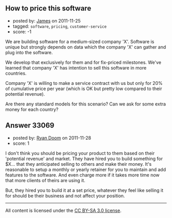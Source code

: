 ## How to price this software

- posted by: [James](https://stackexchange.com/users/-1/14654-james) on 2011-11-25
- tagged: `software`, `pricing`, `customer-service`
- score: -1

We are building software for a medium-sized company 'X'. Software is unique but strongly depends on data which the company 'X' can gather and plug into the software.

We develop that exclusively for them and for fix-priced milestones. We've learned that company 'X' has intention to sell this software in more countries.

Company 'X' is willing to make a service contract with us but only for 20% of cumulative price per year (which is OK but pretty low compared to their potential revenue).

Are there any standard models for this scenario? Can we ask for some extra money for each country?


## Answer 33069

- posted by: [Ryan Doom](https://stackexchange.com/users/-1/5655-ryan-doom) on 2011-11-28
- score: 1

I don't think you should be pricing your product to them based on their 'potential revenue' and market.  They have hired you to build something for $X... that they anticipated selling to others and make their money. It's reasonable to setup a monthly or yearly retainer for you to maintain and add features to the software. And even charge more if it takes more time now that more clients of theirs are using it. 

But, they hired you to build it at a set price, whatever they feel like selling it for should be their business and not affect your position.



---

All content is licensed under the [CC BY-SA 3.0 license](https://creativecommons.org/licenses/by-sa/3.0/).
